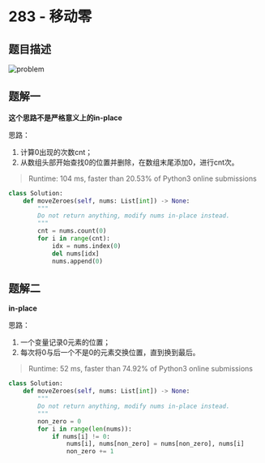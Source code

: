 # 283 - 移动零

## 题目描述
![problem](images/283.png)

## 题解一
**这个思路不是严格意义上的in-place**  

思路：  
1. 计算0出现的次数cnt；
2. 从数组头部开始查找0的位置并删除，在数组末尾添加0，进行cnt次。

> Runtime: 104 ms, faster than 20.53% of Python3 online submissions

```python
class Solution:
    def moveZeroes(self, nums: List[int]) -> None:
        """
        Do not return anything, modify nums in-place instead.
        """
        cnt = nums.count(0)
        for i in range(cnt):
            idx = nums.index(0)
            del nums[idx]
            nums.append(0)
```


## 题解二
**in-place**  

思路：  
1. 一个变量记录0元素的位置；
2. 每次将0与后一个不是0的元素交换位置，直到换到最后。

> Runtime: 52 ms, faster than 74.92% of Python3 online submissions 

```python
class Solution:
    def moveZeroes(self, nums: List[int]) -> None:
        """
        Do not return anything, modify nums in-place instead.
        """
        non_zero = 0
        for i in range(len(nums)):
            if nums[i] != 0:
                nums[i], nums[non_zero] = nums[non_zero], nums[i]
                non_zero += 1
```